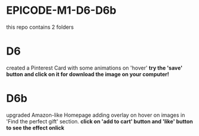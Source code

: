 # EPICODE-M1-D6-D6b

this repo contains 2 folders

# D6

created a Pinterest Card with some animations on 'hover'
<b>try the 'save' button and click on it for download the image on your computer!</b>

# D6b

upgraded Amazon-like Homepage adding overlay on hover on images in 'Find the perfect gift' section.
<b>click on 'add to cart' button and 'like' button to see the effect onlick</b>
